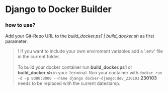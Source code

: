 # Django to Docker Builder


### how to use?
Add your Git-Repo URL to the <i>build_docker.ps1 | build_docker.sh</i> as first parameter.
> ! If you want to include your own enviroment variables add a '.env' file in the current folder.
<br></br>
To build your docker container run **build_docker.ps1** or **build_docker.sh** in your Terminal.
> Run your container with `docker run -d -p 8080:8000 --name django docker-django:dev_230103`
> **230103** needs to be replaced with the current datestamp.
